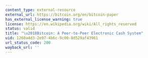 ```yaml
---
content_type: external-resource
external_url: https://bitcoin.org/en/bitcoin-paper
has_external_license_warning: true
license: https://en.wikipedia.org/wiki/All_rights_reserved
status: valid
title: "\u2018Bitcoin: A Peer-to-Peer Electronic Cash System"
uid: 1260a4d3-2e97-4b6c-9c00-8d529af43961
url_status_code: 200
wayback_url: ''
---
```

